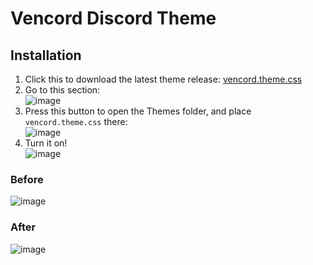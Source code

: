 # Vencord Discord Theme

## Installation
1. Click this to download the latest theme release: [vencord.theme.css](https://github.com/Synqat/vencord-theme/releases/download/main/vencord.theme.css)
2. Go to this section: <br/>
   ![image](https://github.com/Synqat/vencord-theme/assets/29748817/810c98be-e613-484e-a6c2-d0fef9f6b1ec)
3. Press this button to open the Themes folder, and place `vencord.theme.css` there: <br/>
   ![image](https://github.com/Synqat/vencord-theme/assets/29748817/f06a4ccb-8501-4400-8d99-e02cfa383b35)
4. Turn it on! <br/>
   ![image](https://github.com/Synqat/vencord-theme/assets/29748817/dc2785fc-7bbc-4485-96de-557f564f425e)



### Before
![image](https://github.com/Synqat/vencord-theme/assets/29748817/2233a66f-8339-4be2-891e-fca60b2537f0)

### After
![image](https://github.com/Synqat/vencord-theme/assets/29748817/af5309e9-eed7-4719-93b1-cc3e6caae408)

